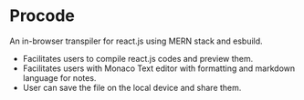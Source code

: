 # Procode
An in-browser transpiler for react.js using MERN stack and esbuild.
- Facilitates users to compile react.js codes and preview them.
- Facilitates users with Monaco Text editor with formatting and markdown language for notes.
- User can save the file on the local device and share them.
